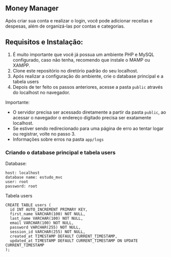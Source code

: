 ## Money Manager

Após criar sua conta e realizar o login, você pode adicionar receitas e despesas, além de organizá-las por contas e categorias.

## Requisitos e Instalação:

1. É muito importante que você já possua um ambiente PHP e MySQL configurado, caso não tenha, recomendo que instale o MAMP ou XAMPP.
2. Clone este repositório no diretório padrão do seu localhost.
3. Após realizar a configuração do ambiente, crie o database principal e a tabela users
4. Depois de ter feito os passos anteriores, acesse a pasta `public` através do localhost no navegador.

Importante: 
- O servidor precisa ser acessado diretamente a partir da pasta `public`, ao acessar o navegador o endereço digitado precisa ser exatamente localhost.
- Se estiver sendo redirecionado para uma página de erro ao tentar logar ou registrar, volte no passo 3.
- Informações sobre erros na pasta `app/logs`

### Criando o database principal e tabela users

Database:
 ```
 host: localhost
 database name: estudo_mvc
 user: root
 password: root
 ```

Tabela users
 ```
 CREATE TABLE users (
   id INT AUTO_INCREMENT PRIMARY KEY,
   first_name VARCHAR(100) NOT NULL,
   last_name VARCHAR(100) NOT NULL,
   email VARCHAR(100) NOT NULL,
   password VARCHAR(255) NOT NULL,
   session_id VARCHAR(255) NOT NULL,
   created_at TIMESTAMP DEFAULT CURRENT_TIMESTAMP,
   updated_at TIMESTAMP DEFAULT CURRENT_TIMESTAMP ON UPDATE CURRENT_TIMESTAMP
 );
```
